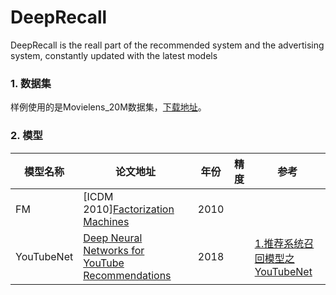 # DeepRecall
DeepRecall is the reall part of the recommended system and the advertising system, constantly updated with the latest models

### 1. 数据集

样例使用的是Movielens_20M数据集，[下载地址](http://files.grouplens.org/datasets/movielens/ml-20m.zip)。

### 2. 模型

| 模型名称   | 论文地址                                                     | 年份 | 精度 | 参考                                                         |
| ---------- | ------------------------------------------------------------ | ---- | ---- | ------------------------------------------------------------ |
|FM|[ICDM 2010][Factorization Machines](https://www.researchgate.net/publication/220766482_Factorization_Machines)|2010||
| YouTubeNet | [Deep Neural Networks for YouTube Recommendations](https://www.sci-hub.ren/10.1145/2959100.2959190) | 2018 |      | [1.推荐系统召回模型之YouTubeNet](https://mp.weixin.qq.com/s/hiabDQW0qGfgPwiZdiZ_Mg) |

